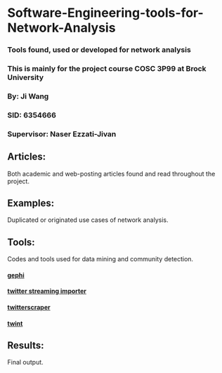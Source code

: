 # Software-Engineering-tools-for-Network-Analysis
### Tools found, used or developed for network analysis
### This is mainly for the project course COSC 3P99 at Brock University
### By: Ji Wang
### SID: 6354666
### Supervisor: Naser Ezzati-Jivan
## Articles:
Both academic and web-posting articles found and read throughout the project.

## Examples:
Duplicated or originated use cases of network analysis.

## Tools:
Codes and tools used for data mining and community detection.
#### [gephi](https://gephi.org/)
#### [twitter streaming importer](https://gephi.org/plugins/#/plugin/twitter-streaming-importer)
#### [twitterscraper](https://github.com/taspinar/twitterscraper)
#### [twint](https://github.com/twintproject/twint)
## Results:
Final output.

